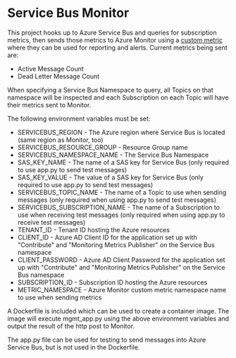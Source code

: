 # Service Bus Monitor
This project hooks up to Azure Service Bus and queries for subscription metrics, then sends those metrics to Azure Monitor using a [custom metric](https://docs.microsoft.com/en-us/azure/azure-monitor/platform/metrics-custom-overview "Custom metric overview") where they can be used for reporting and alerts. Current metrics being sent are:
* Active Message Count
* Dead Letter Message Count

When specifying a Service Bus Namespace to query, all Topics on that namespace will be inspected and each Subscription on each Topic will have their metrics sent to Monitor.

The following environment variables must be set:
* SERVICEBUS_REGION - The Azure region where Service Bus is located (same region as Monitor, too)
* SERVICEBUS_RESOURCE_GROUP - Resource Group name
* SERVICEBUS_NAMESPACE_NAME - The Service Bus Namespace
* SAS_KEY_NAME - The name of a SAS key for Service Bus (only required to use app.py to send test messages)
* SAS_KEY_VALUE - The value of a SAS key for Service Bus (only required to use app.py to send test messages)
* SERVICEBUS_TOPIC_NAME - The name of a Topic to use when sending messages (only required when using app.py to send test messages)
* SERVICEBUS_SUBSCRIPTION_NAME - The name of a Subscription to use when receiving test messages (only required when using app.py to receive test messages)
* TENANT_ID - Tenant ID hosting the Azure resources
* CLIENT_ID - Azure AD Client ID for the application set up with "Contribute" and "Monitoring Metrics Publisher" on the Service Bus namespace
* CLIENT_PASSWORD - Azure AD Client Password for the application set up with "Contribute" and "Monitoring Metrics Publisher" on the Service Bus namespace
* SUBSCRIPTION_ID - Subscription ID hosting the Azure resources
* METRIC_NAMESPACE - Azure Monitor custom metric namespace name to use when sending metrics

A Dockerfile is included which can be used to create a container image. The image will execute mgmt_app.py using the above environment variables and output the result of the http post to Monitor.

The app.py file can be used for testing to send messages into Azure Service Bus, but is not used in the Dockerfile.